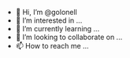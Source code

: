 - 👋 Hi, I’m @golonell
- 👀 I’m interested in ...
- 🌱 I’m currently learning ...
- 💞️ I’m looking to collaborate on ...
- 📫 How to reach me ...

<!---
golonell/golonell is a ✨ special ✨ repository because its `README.md` (this file) appears on your GitHub profile.
You can click the Preview link to take a look at your changes.
--->
